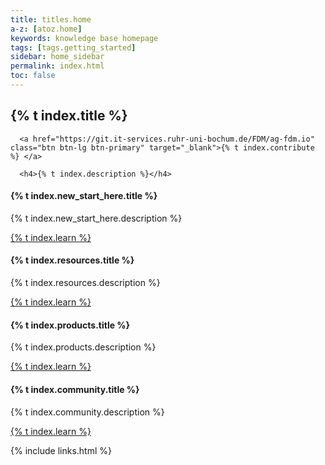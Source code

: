 ```yaml
---
title: titles.home
a-z: [atoz.home]
keywords: knowledge base homepage
tags: [tags.getting_started]
sidebar: home_sidebar
permalink: index.html
toc: false
---
```


<div class="row">
   <div class="col-lg-12">
      <h2 class="page-header">{% t index.title %}</h2>

      <a href="https://git.it-services.ruhr-uni-bochum.de/FDM/ag-fdm.io" class="btn btn-lg btn-primary" target="_blank">{% t index.contribute %} </a>

      <h4>{% t index.description %}</h4>
   </div>
   <div class="col-md-3 col-sm-6">
       <div class="panel panel-default text-center">
           <div class="panel-heading">
               <span class="fa-stack fa-5x">
                     <i class="fa fa-circle fa-stack-2x text-primary"></i>
                     <i class="fa fa-lightbulb-o fa-stack-1x fa-inverse"></i>
               </span>
           </div>
           <div class="panel-body">
               <h4>{% t index.new_start_here.title %}</h4>
               <p>{% t index.new_start_here.description %}</p>
               <a href="tag_getting_started.html" class="btn btn-primary">{% t index.learn %}</a>
           </div>
       </div>
   </div>
   <div class="col-md-3 col-sm-6">
       <div class="panel panel-default text-center">
           <div class="panel-heading">
               <span class="fa-stack fa-5x">
                     <i class="fa fa-circle fa-stack-2x text-primary"></i>
                     <i class="fa fa-thumbs-o-up fa-stack-1x fa-inverse"></i>
               </span>
           </div>
           <div class="panel-body">
               <h4>{% t index.resources.title %}</h4>
               <p>{% t index.resources.description %}</p>
               <a href="tag_development_resources.html" class="btn btn-primary">{% t index.learn %}</a>
           </div>
       </div>
   </div>
   <div class="col-md-3 col-sm-6">
       <div class="panel panel-default text-center">
           <div class="panel-heading">
               <span class="fa-stack fa-5x">
                     <i class="fa fa-circle fa-stack-2x text-primary"></i>
                     <i class="fa fa-cogs fa-stack-1x fa-inverse"></i>
               </span>
           </div>
           <div class="panel-body">
               <h4> {% t index.products.title %}</h4>
               <p> {% t index.products.description %}</p>
               <a href="tag_running_in_production.html" class="btn btn-primary">{% t index.learn %}</a>
           </div>
       </div>
   </div>
   <div class="col-md-3 col-sm-6">
       <div class="panel panel-default text-center">
           <div class="panel-heading">
               <span class="fa-stack fa-5x">
                     <i class="fa fa-circle fa-stack-2x text-primary"></i>
                     <i class="fa fa-code-fork fa-stack-1x fa-inverse"></i>
               </span>
           </div>
           <div class="panel-body">
               <h4> {% t index.community.title %}</h4>
               <p>{% t index.community.description %}</p>
               <a href="tag_community.html" class="btn btn-primary">{% t index.learn %}</a>
           </div>
       </div>
   </div>
</div>

{% include links.html %}
